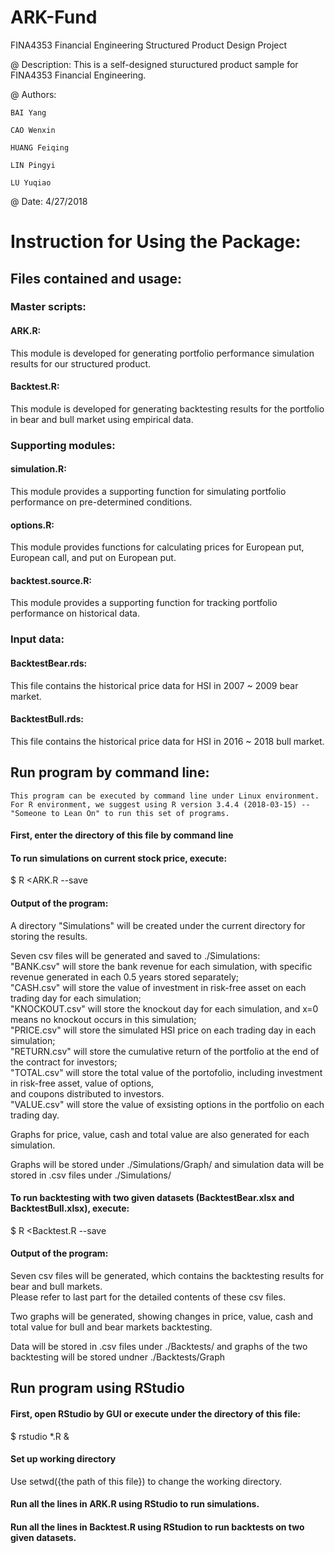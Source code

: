# ARK-Fund
FINA4353 Financial Engineering Structured Product Design Project

@ Description:
  This is a self-designed stuructured product sample for FINA4353 Financial Engineering.

@ Authors:

    BAI Yang
  
    CAO Wenxin
  
    HUANG Feiqing
  
    LIN Pingyi
  
    LU Yuqiao

@ Date: 4/27/2018


# Instruction for Using the Package:

## Files contained and usage:

### Master scripts:
#### ARK.R: 
This module is developed for generating portfolio performance simulation results for our structured product.
#### Backtest.R: 
This module is developed for generating backtesting results for the portfolio in bear and bull market using empirical data.

### Supporting modules:
#### simulation.R:
This module provides a supporting function for simulating portfolio performance on pre-determined conditions.
#### options.R:
This module provides functions for calculating prices for European put, European call, and put on European put.
#### backtest.source.R:
This module provides a supporting function for tracking portfolio performance on historical data.

### Input data:
#### BacktestBear.rds: 
This file contains the historical price data for HSI in 2007 ~ 2009 bear market.
#### BacktestBull.rds:
This file contains the historical price data for HSI in 2016 ~ 2018 bull market.

## Run program by command line:
    This program can be executed by command line under Linux environment.
    For R environment, we suggest using R version 3.4.4 (2018-03-15) -- "Someone to Lean On" to run this set of programs.
#### First, enter the directory of this file by command line
#### To run simulations on current stock price, execute: 

$ R <ARK.R --save <br>

#### Output of the program:

  A directory "Simulations" will be created under the current directory for storing the results. <br>
  
  Seven csv files will be generated and saved to ./Simulations: <br>
  "BANK.csv" will store the bank revenue for each simulation, with specific revenue generated in each 0.5 years stored separately; <br>
  "CASH.csv" will store the value of investment in risk-free asset on each trading day for each simulation; <br>
  "KNOCKOUT.csv" will store the knockout day for each simulation, and x=0 means no knockout occurs in this simulation; <br>
  "PRICE.csv" will store the simulated HSI price on each trading day in each simulation; <br>
  "RETURN.csv" will store the cumulative return of the portfolio at the end of the contract for investors; <br>
  "TOTAL.csv" will store the total value of the portofolio, including investment in risk-free asset, value of options, <br>
   and coupons distributed to investors. <br>
  "VALUE.csv" will store the value of exsisting options in the portfolio on each trading day. <br>
  
  Graphs for price, value, cash and total value are also generated for each simulation. <br>
  
  Graphs will be stored under ./Simulations/Graph/ and simulation data will be stored in .csv files under ./Simulations/ <br>
#### To run backtesting with two given datasets (BacktestBear.xlsx and BacktestBull.xlsx), execute: 

$ R <Backtest.R --save

#### Output of the program:

  Seven csv files will be generated, which contains the backtesting results for bear and bull markets. <br>
  Please refer to last part for the detailed contents of these csv files. <br>
  
  Two graphs will be generated, showing changes in price, value, cash and total value for bull and bear markets backtesting. <br>
  
  Data will be stored in .csv files under ./Backtests/ and graphs of the two backtesting will be stored undner ./Backtests/Graph <br>

## Run program using RStudio
#### First, open RStudio by GUI or execute under the directory of this file: 

$ rstudio *.R &
#### Set up working directory
 
Use setwd({the path of this file}) to change the working directory.
#### Run all the lines in ARK.R using RStudio to run simulations.
#### Run all the lines in Backtest.R using RStudion to run backtests on two given datasets.
